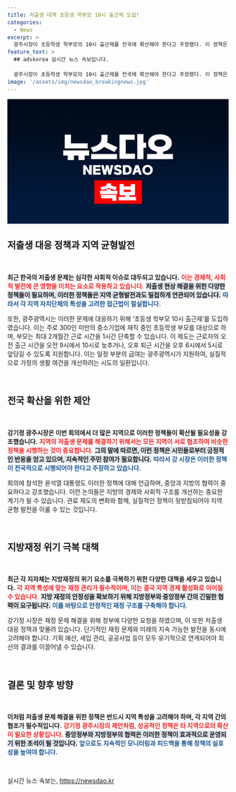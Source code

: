 ```yaml
---
title: 저출생 대책 초등생 학부모 10시 출근제 도입!
categories:
  - News
excerpt: >
  광주시장이 초등학생 학부모의 10시 출근제를 전국에 확산해야 한다고 주장했다. 이 정책은 저출생 문제 해결의 초석이 될 수 있으며, 중앙 정부도 관심을 보였다. 클릭하여 더 알아보세요!
feature_text: >
  ## adskorea 실시간 뉴스 속보입니다.

  광주시장이 초등학생 학부모의 10시 출근제를 전국에 확산해야 한다고 주장했다. 이 정책은 저출생 문제 해결의 초석이 될 수 있으며, 중앙 정부도 관심을 보였다. 클릭하여 더 알아보세요!
image: '/assets/img/newsdao_breakingnews.jpg'
---
```


<p><img src="/assets/img/newsdao_breakingnews.jpg" alt="adskorea 속보" /></p>

<h2 data-ke-size="size26">저출생 대응 정책과 지역 균형발전</h2>

<p data-ke-size="size16">&nbsp;</p>

<p><strong>최근 한국의 저출생 문제는 심각한 사회적 이슈로 대두되고 있습니다.</strong> <b><span style="color: #ee2323;">이는 경제적, 사회적 발전에 큰 영향을 미치는 요소로 작용하고 있습니다.</span></b> <b><span style="background-color: #21538527;">저출생 현상 해결을 위한 다양한 정책들이 필요하며, 이러한 정책들은 지역 균형발전과도 밀접하게 연관되어 있습니다.</span></b> <b><span style="color: #1a5490;">따라서 각 지역 자치단체의 특성을 고려한 접근법이 절실합니다.</span></b> </p>

<p data-ke-size="size16">또한, 광주광역시는 이러한 문제에 대응하기 위해 ‘초등생 학부모 10시 출근제’를 도입하였습니다. 이는 주로 300인 미만의 중소기업에 재직 중인 초등학생 부모를 대상으로 하며, 부모는 최대 2개월간 근로 시간을 1시간 단축할 수 있습니다. 이 제도는 근로자의 오전 출근 시간을 오전 9시에서 10시로 늦추거나, 오후 퇴근 시간을 오후 6시에서 5시로 앞당길 수 있도록 지원합니다. 이는 일정 부분의 급여는 광주광역시가 지원하여, 실질적으로 가정의 생활 여건을 개선하려는 시도의 일환입니다.</p>

<p data-ke-size="size16">&nbsp;</p>

<h2 data-ke-size="size26">전국 확산을 위한 제안</h2>

<p data-ke-size="size16">&nbsp;</p>

<p><b>강기정 광주시장은 이번 회의에서 더 많은 지역으로 이러한 정책들이 확산될 필요성을 강조했습니다.</b> <b><span style="color: #ee2323;">지역의 저출생 문제를 해결하기 위해서는 모든 지역이 서로 협조하여 비슷한 정책을 시행하는 것이 중요합니다.</span></b> <b><span style="background-color: #21538527;">그의 말에 따르면, 이런 정책은 시민들로부터 긍정적인 반응을 얻고 있으며, 지속적인 주민 참여가 필요합니다.</span></b> <b><span style="color: #1a5490;">따라서 강 시장은 이러한 정책이 전국적으로 시행되어야 한다고 주장하고 있습니다.</span></b></p>

<p data-ke-size="size16">회의에 참석한 윤석열 대통령도 이러한 정책에 대해 언급하며, 중앙과 지방의 협력이 중요하다고 강조했습니다. 이런 논의들은 지방의 경제와 사회적 구조를 개선하는 중요한 계기가 될 수 있습니다. 관료 제도의 변화와 함께, 실질적인 정책이 뒷받침되어야 지역 균형 발전을 이룰 수 있는 것입니다.</p>

<p data-ke-size="size16">&nbsp;</p>

<h2 data-ke-size="size26">지방재정 위기 극복 대책</h2>

<p data-ke-size="size16">&nbsp;</p>

<p><b>최근 각 지자체는 지방재정의 위기 요소를 극복하기 위한 다양한 대책을 세우고 있습니다.</b> <b><span style="color: #ee2323;">각 지역 특성에 맞는 재정 관리가 필수적이며, 이는 결국 지역 경제 활성화로 이어질 수 있습니다.</span></b> <b><span style="background-color: #21538527;">지방 재정의 안정성을 확보하기 위해 지방정부와 중앙정부 간의 긴밀한 협력이 요구됩니다.</span></b> <b><span style="color: #1a5490;">이를 바탕으로 안정적인 재정 구조를 구축해야 합니다.</span></b></p>

<p data-ke-size="size16">강기정 시장은 재정 문제 해결을 위해 정부에 다양한 요청을 하였으며, 이 또한 저출생 대응 정책과 맞물려 있습니다. 단기적인 재정 문제와 미래의 지속 가능한 발전을 동시에 고려해야 합니다. 기획 예산, 세입 관리, 공공사업 등이 모두 유기적으로 연계되어야 최선의 결과를 이끌어낼 수 있습니다.</p>

<p data-ke-size="size16">&nbsp;</p>

<h2 data-ke-size="size26">결론 및 향후 방향</h2>

<p data-ke-size="size16">&nbsp;</p>

<p><b>이처럼 저출생 문제 해결을 위한 정책은 반드시 지역 특성을 고려해야 하며, 각 지역 간의 협조가 필수적입니다.</b> <b><span style="color: #ee2323;">강기정 광주시장의 제안처럼, 성공적인 정책은 타 지역으로의 확산이 필요한 상황입니다.</span></b> <b><span style="background-color: #21538527;">중앙정부와 지방정부의 협력은 이러한 정책이 효과적으로 운영되기 위한 초석이 될 것입니다.</span></b> <b><span style="color: #1a5490;">앞으로도 지속적인 모니터링과 피드백을 통해 정책의 실효성을 높여야 합니다.</span></b></p>

<p data-ke-size="size16">&nbsp;</p>
실시간 뉴스 속보는, <a href="https://newsdao.kr" rel="dofollow">https://newsdao.kr</a>


